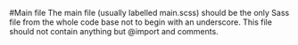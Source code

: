 #Main file
The main file (usually labelled main.scss) should be the only Sass file from the whole code base not to begin with an underscore. This file should not contain anything but @import and comments.

